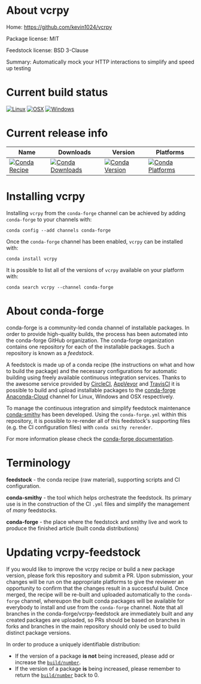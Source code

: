 About vcrpy
===========

Home: https://github.com/kevin1024/vcrpy

Package license: MIT

Feedstock license: BSD 3-Clause

Summary: Automatically mock your HTTP interactions to simplify and speed up testing



Current build status
====================

[![Linux](https://img.shields.io/circleci/project/github/conda-forge/vcrpy-feedstock/master.svg?label=Linux)](https://circleci.com/gh/conda-forge/vcrpy-feedstock)
[![OSX](https://img.shields.io/travis/conda-forge/vcrpy-feedstock/master.svg?label=macOS)](https://travis-ci.org/conda-forge/vcrpy-feedstock)
[![Windows](https://img.shields.io/appveyor/ci/conda-forge/vcrpy-feedstock/master.svg?label=Windows)](https://ci.appveyor.com/project/conda-forge/vcrpy-feedstock/branch/master)

Current release info
====================

| Name | Downloads | Version | Platforms |
| --- | --- | --- | --- |
| [![Conda Recipe](https://img.shields.io/badge/recipe-vcrpy-green.svg)](https://anaconda.org/conda-forge/vcrpy) | [![Conda Downloads](https://img.shields.io/conda/dn/conda-forge/vcrpy.svg)](https://anaconda.org/conda-forge/vcrpy) | [![Conda Version](https://img.shields.io/conda/vn/conda-forge/vcrpy.svg)](https://anaconda.org/conda-forge/vcrpy) | [![Conda Platforms](https://img.shields.io/conda/pn/conda-forge/vcrpy.svg)](https://anaconda.org/conda-forge/vcrpy) |

Installing vcrpy
================

Installing `vcrpy` from the `conda-forge` channel can be achieved by adding `conda-forge` to your channels with:

```
conda config --add channels conda-forge
```

Once the `conda-forge` channel has been enabled, `vcrpy` can be installed with:

```
conda install vcrpy
```

It is possible to list all of the versions of `vcrpy` available on your platform with:

```
conda search vcrpy --channel conda-forge
```


About conda-forge
=================

conda-forge is a community-led conda channel of installable packages.
In order to provide high-quality builds, the process has been automated into the
conda-forge GitHub organization. The conda-forge organization contains one repository
for each of the installable packages. Such a repository is known as a *feedstock*.

A feedstock is made up of a conda recipe (the instructions on what and how to build
the package) and the necessary configurations for automatic building using freely
available continuous integration services. Thanks to the awesome service provided by
[CircleCI](https://circleci.com/), [AppVeyor](https://www.appveyor.com/)
and [TravisCI](https://travis-ci.org/) it is possible to build and upload installable
packages to the [conda-forge](https://anaconda.org/conda-forge)
[Anaconda-Cloud](https://anaconda.org/) channel for Linux, Windows and OSX respectively.

To manage the continuous integration and simplify feedstock maintenance
[conda-smithy](https://github.com/conda-forge/conda-smithy) has been developed.
Using the ``conda-forge.yml`` within this repository, it is possible to re-render all of
this feedstock's supporting files (e.g. the CI configuration files) with ``conda smithy rerender``.

For more information please check the [conda-forge documentation](https://conda-forge.org/docs/).

Terminology
===========

**feedstock** - the conda recipe (raw material), supporting scripts and CI configuration.

**conda-smithy** - the tool which helps orchestrate the feedstock.
                   Its primary use is in the construction of the CI ``.yml`` files
                   and simplify the management of *many* feedstocks.

**conda-forge** - the place where the feedstock and smithy live and work to
                  produce the finished article (built conda distributions)


Updating vcrpy-feedstock
========================

If you would like to improve the vcrpy recipe or build a new
package version, please fork this repository and submit a PR. Upon submission,
your changes will be run on the appropriate platforms to give the reviewer an
opportunity to confirm that the changes result in a successful build. Once
merged, the recipe will be re-built and uploaded automatically to the
`conda-forge` channel, whereupon the built conda packages will be available for
everybody to install and use from the `conda-forge` channel.
Note that all branches in the conda-forge/vcrpy-feedstock are
immediately built and any created packages are uploaded, so PRs should be based
on branches in forks and branches in the main repository should only be used to
build distinct package versions.

In order to produce a uniquely identifiable distribution:
 * If the version of a package **is not** being increased, please add or increase
   the [``build/number``](https://conda.io/docs/user-guide/tasks/build-packages/define-metadata.html#build-number-and-string).
 * If the version of a package **is** being increased, please remember to return
   the [``build/number``](https://conda.io/docs/user-guide/tasks/build-packages/define-metadata.html#build-number-and-string)
   back to 0.
